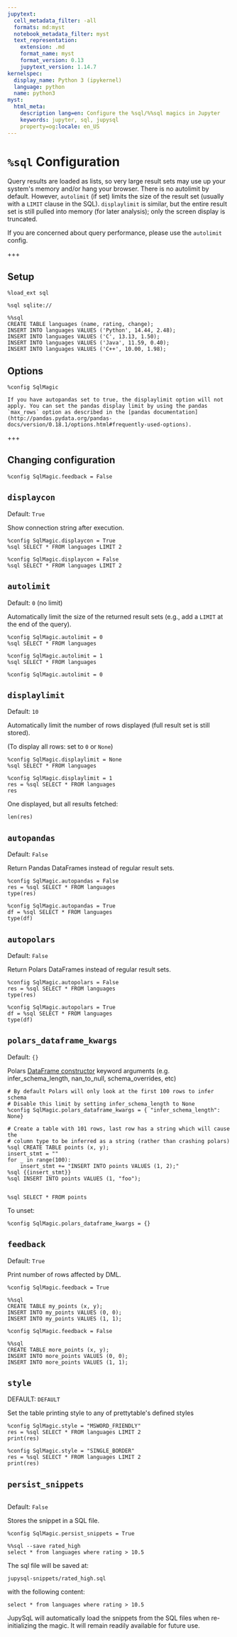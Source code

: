 ```yaml
---
jupytext:
  cell_metadata_filter: -all
  formats: md:myst
  notebook_metadata_filter: myst
  text_representation:
    extension: .md
    format_name: myst
    format_version: 0.13
    jupytext_version: 1.14.7
kernelspec:
  display_name: Python 3 (ipykernel)
  language: python
  name: python3
myst:
  html_meta:
    description lang=en: Configure the %sql/%%sql magics in Jupyter
    keywords: jupyter, sql, jupysql
    property=og:locale: en_US
---
```


# `%sql` Configuration

Query results are loaded as lists, so very large result sets may use up
your system's memory and/or hang your browser.  There is no autolimit
by default.  However, `autolimit` (if set) limits the size of the result
set (usually with a `LIMIT` clause in the SQL).  `displaylimit` is similar,
but the entire result set is still pulled into memory (for later analysis);
only the screen display is truncated.

If you are concerned about query performance, please use the `autolimit` config.

+++

## Setup

```{code-cell} ipython3
%load_ext sql
```

```{code-cell} ipython3
%sql sqlite://
```

```{code-cell} ipython3
%%sql
CREATE TABLE languages (name, rating, change);
INSERT INTO languages VALUES ('Python', 14.44, 2.48);
INSERT INTO languages VALUES ('C', 13.13, 1.50);
INSERT INTO languages VALUES ('Java', 11.59, 0.40);
INSERT INTO languages VALUES ('C++', 10.00, 1.98);
```

## Options

```{code-cell} ipython3
%config SqlMagic
```

```{note}
If you have autopandas set to true, the displaylimit option will not apply. You can set the pandas display limit by using the pandas `max_rows` option as described in the [pandas documentation](http://pandas.pydata.org/pandas-docs/version/0.18.1/options.html#frequently-used-options).
```

+++

## Changing configuration

```{code-cell} ipython3
%config SqlMagic.feedback = False
```

## `displaycon`

Default: `True`

Show connection string after execution.

```{code-cell} ipython3
%config SqlMagic.displaycon = True
%sql SELECT * FROM languages LIMIT 2
```

```{code-cell} ipython3
%config SqlMagic.displaycon = False
%sql SELECT * FROM languages LIMIT 2
```

## `autolimit`

Default: `0` (no limit)

Automatically limit the size of the returned result sets (e.g., add a `LIMIT` at the end of the query).

```{code-cell} ipython3
%config SqlMagic.autolimit = 0
%sql SELECT * FROM languages
```

```{code-cell} ipython3
%config SqlMagic.autolimit = 1
%sql SELECT * FROM languages
```

```{code-cell} ipython3
%config SqlMagic.autolimit = 0
```

## `displaylimit`

Default: `10`

Automatically limit the number of rows displayed (full result set is still stored).

(To display all rows: set to `0` or `None`)

```{code-cell} ipython3
%config SqlMagic.displaylimit = None
%sql SELECT * FROM languages
```

```{code-cell} ipython3
%config SqlMagic.displaylimit = 1
res = %sql SELECT * FROM languages
res
```

One displayed, but all results fetched:

```{code-cell} ipython3
len(res)
```

## `autopandas`

Default: `False`

Return Pandas DataFrames instead of regular result sets.

```{code-cell} ipython3
%config SqlMagic.autopandas = False
res = %sql SELECT * FROM languages
type(res)
```

```{code-cell} ipython3
%config SqlMagic.autopandas = True
df = %sql SELECT * FROM languages
type(df)
```

## `autopolars`

Default: `False`

Return Polars DataFrames instead of regular result sets.

```{code-cell} ipython3
%config SqlMagic.autopolars = False
res = %sql SELECT * FROM languages
type(res)
```

```{code-cell} ipython3
%config SqlMagic.autopolars = True
df = %sql SELECT * FROM languages
type(df)
```

## `polars_dataframe_kwargs`

Default: `{}`

Polars [DataFrame constructor](https://pola-rs.github.io/polars/py-polars/html/reference/dataframe/index.html) keyword arguments (e.g. infer_schema_length, nan_to_null, schema_overrides, etc)

```{code-cell} ipython3
# By default Polars will only look at the first 100 rows to infer schema
# Disable this limit by setting infer_schema_length to None
%config SqlMagic.polars_dataframe_kwargs = { "infer_schema_length": None}

# Create a table with 101 rows, last row has a string which will cause the
# column type to be inferred as a string (rather than crashing polars)
%sql CREATE TABLE points (x, y);
insert_stmt = ""
for _ in range(100):
    insert_stmt += "INSERT INTO points VALUES (1, 2);"
%sql {{insert_stmt}}
%sql INSERT INTO points VALUES (1, "foo");


%sql SELECT * FROM points
```

To unset:

```{code-cell} ipython3
%config SqlMagic.polars_dataframe_kwargs = {}
```

## `feedback`

Default: `True`

Print number of rows affected by DML.

```{code-cell} ipython3
%config SqlMagic.feedback = True
```

```{code-cell} ipython3
%%sql
CREATE TABLE my_points (x, y);
INSERT INTO my_points VALUES (0, 0);
INSERT INTO my_points VALUES (1, 1);
```

```{code-cell} ipython3
%config SqlMagic.feedback = False
```

```{code-cell} ipython3
%%sql
CREATE TABLE more_points (x, y);
INSERT INTO more_points VALUES (0, 0);
INSERT INTO more_points VALUES (1, 1);
```

## `style`

DEFAULT: `DEFAULT`

Set the table printing style to any of prettytable's defined styles

```{code-cell} ipython3
%config SqlMagic.style = "MSWORD_FRIENDLY"
res = %sql SELECT * FROM languages LIMIT 2
print(res)
```

```{code-cell} ipython3
%config SqlMagic.style = "SINGLE_BORDER"
res = %sql SELECT * FROM languages LIMIT 2
print(res)
```

## `persist_snippets`

```{versionadded} 0.8.1
```

Default: `False`

Stores the snippet in a SQL file.

```{code-cell} ipython3
%config SqlMagic.persist_snippets = True
```

```{code-cell} ipython3
%%sql --save rated_high
select * from languages where rating > 10.5
```

The sql file will be saved at: 

`jupysql-snippets/rated_high.sql` 

with the following content: 

`select * from languages where rating > 10.5`


JupySqL will automatically load the snippets from the SQL files when re-initializing the magic.
It will remain readily available for future use.
